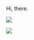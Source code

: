 Hi, there.

![](https://github-readme-stats.vercel.app/api/?username=Maxmilite&show_icons=true&theme=github_dark)

![](https://github-readme-stats.vercel.app/api/top-langs/?username=Maxmilite&layout=compact&theme=github_dark)
